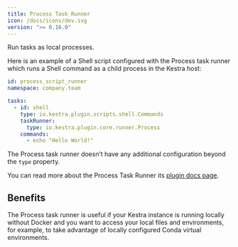 ```yaml
---
title: Process Task Runner
icon: /docs/icons/dev.svg
version: ">= 0.16.0"
---
```


Run tasks as local processes.

Here is an example of a Shell script configured with the Process task runner which runs a Shell command as a child process in the Kestra host:

```yaml
id: process_script_runner
namespace: company.team

tasks:
  - id: shell
    type: io.kestra.plugin.scripts.shell.Commands
    taskRunner:
      type: io.kestra.plugin.core.runner.Process
    commands:
      - echo "Hello World!"
```

The Process task runner doesn’t have any additional configuration beyond the `type` property.

You can read more about the Process Task Runner its [plugin docs page](/plugins/core/task-runners/runner/io.kestra.plugin.core.runner.process).

## Benefits

The Process task runner is useful if your Kestra instance is running locally without Docker and you want to access your local files and environments, for example, to take advantage of locally configured Conda virtual environments.
